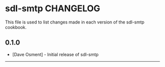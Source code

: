 sdl-smtp CHANGELOG
==================

This file is used to list changes made in each version of the sdl-smtp cookbook.

0.1.0
-----
- [Dave Osment] - Initial release of sdl-smtp

- - -

